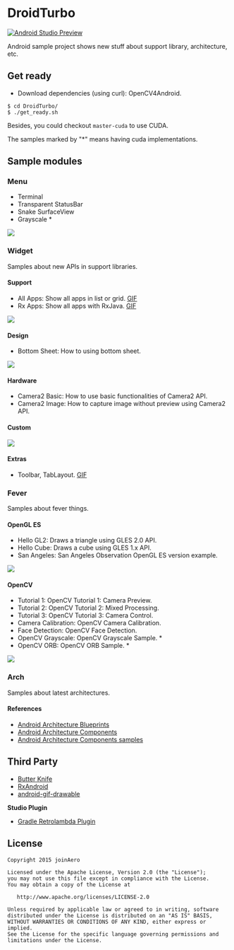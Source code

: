 
# DroidTurbo

[![Android Studio Preview](https://img.shields.io/badge/Android%20Studio-3.0%20Preview-brightgreen.svg?style=flat)](https://developer.android.com/studio/preview/index.html)

Android sample project shows new stuff about support library, architecture, etc.

## Get ready

* Download dependencies (using curl): OpenCV4Android.

```
$ cd DroidTurbo/
$ ./get_ready.sh
```

Besides, you could checkout `master-cuda` to use CUDA.

The samples marked by "*" means having cuda implementations.

## Sample modules

### Menu

* Terminal
* Transparent StatusBar
* Snake SurfaceView
* Grayscale *

![](https://github.com/joinAero/DroidTurbo/blob/master/images/menu/menu.png?raw=true)

### Widget

Samples about new APIs in support libraries.

#### Support

* All Apps: Show all apps in list or grid. [GIF](https://raw.githubusercontent.com/joinAero/DroidTurbo/master/app/src/main/assets/all_apps.gif?raw=true)
* Rx Apps: Show all apps with RxJava. [GIF](https://raw.githubusercontent.com/joinAero/DroidTurbo/master/app/src/main/assets/rx_apps.gif?raw=true)

![](https://github.com/joinAero/DroidTurbo/blob/master/images/widget/support.png?raw=true)

#### Design

* Bottom Sheet: How to using bottom sheet.

![](https://github.com/joinAero/DroidTurbo/blob/master/images/widget/design.png?raw=true)

#### Hardware

* Camera2 Basic: How to use basic functionalities of Camera2 API.
* Camera2 Image: How to capture image without preview using Camera2 API.

#### Custom

![](https://github.com/joinAero/DroidTurbo/blob/master/images/widget/custom.png?raw=true)

#### Extras

* Toolbar, TabLayout. [GIF](https://github.com/joinAero/DroidTurbo/blob/master/images/toolbar.gif?raw=true)

### Fever

Samples about fever things.

#### OpenGL ES

* Hello GL2: Draws a triangle using GLES 2.0 API.
* Hello Cube: Draws a cube using GLES 1.x API.
* San Angeles: San Angeles Observation OpenGL ES version example.

![](https://github.com/joinAero/DroidTurbo/blob/master/images/fever/gles.png?raw=true)

#### OpenCV

* Tutorial 1: OpenCV Tutorial 1: Camera Preview.
* Tutorial 2: OpenCV Tutorial 2: Mixed Processing.
* Tutorial 3: OpenCV Tutorial 3: Camera Control.
* Camera Calibration: OpenCV Camera Calibration.
* Face Detection: OpenCV Face Detection.
* OpenCV Grayscale: OpenCV Grayscale Sample. *
* OpenCV ORB: OpenCV ORB Sample. *

![](https://github.com/joinAero/DroidTurbo/blob/master/images/fever/ocv.png?raw=true)

### Arch

Samples about latest architectures.

#### References

* [Android Architecture Blueprints](https://github.com/googlesamples/android-architecture)
* [Android Architecture Components](https://developer.android.com/topic/libraries/architecture/index.html)
* [Android Architecture Components samples](https://github.com/googlesamples/android-architecture-components)

## Third Party

* [Butter Knife](https://github.com/JakeWharton/butterknife)
* [RxAndroid](https://github.com/ReactiveX/RxAndroid)
* [android-gif-drawable](https://github.com/koral--/android-gif-drawable)

**Studio Plugin**

* [Gradle Retrolambda Plugin](https://github.com/evant/gradle-retrolambda)

## License

    Copyright 2015 joinAero

    Licensed under the Apache License, Version 2.0 (the "License");
    you may not use this file except in compliance with the License.
    You may obtain a copy of the License at

       http://www.apache.org/licenses/LICENSE-2.0

    Unless required by applicable law or agreed to in writing, software
    distributed under the License is distributed on an "AS IS" BASIS,
    WITHOUT WARRANTIES OR CONDITIONS OF ANY KIND, either express or implied.
    See the License for the specific language governing permissions and
    limitations under the License.


[Studio Keymaps]: http://www.developerphil.com/android-studio-tips-tricks-moving-around/
